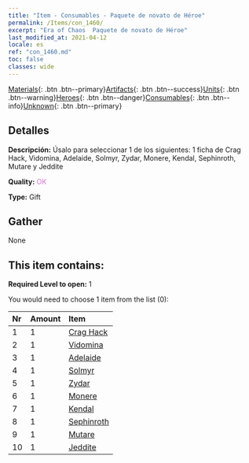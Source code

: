 ```yaml
---
title: "Item - Consumables - Paquete de novato de Héroe"
permalink: /Items/con_1460/
excerpt: "Era of Chaos  Paquete de novato de Héroe"
last_modified_at: 2021-04-12
locale: es
ref: "con_1460.md"
toc: false
classes: wide
---
```

 [Materials](/es/Items/){: .btn .btn--primary}[Artifacts](/es/Items/Artifacts/){: .btn .btn--success}[Units](/es/Items/Units/){: .btn .btn--warning}[Heroes](/es/Items/Heroes/){: .btn .btn--danger}[Consumables](/es/Items/Consumables/){: .btn .btn--info}[Unknown](/es/Items/Unknown/){: .btn .btn--primary}

## Detalles
 **Descripción:** Úsalo para seleccionar 1 de los siguientes: 1 ficha de Crag Hack, Vidomina, Adelaide, Solmyr, Zydar, Monere, Kendal, Sephinroth, Mutare y Jeddite

 **Quality:** <span style="color: #DA70D6">OK</span>

 **Type:** Gift

## Gather

  None

## This item contains:

 **Required Level to open:** 1

 You would need to choose 1 item from the list (0):

  | Nr | Amount |     Item    |
  |:---|:-------|:------------|
  | 1 | 1 | [Crag Hack](/es/Items/her_375/) | 
  | 2 | 1 | [Vidomina](/es/Items/her_372/) | 
  | 3 | 1 | [Adelaide](/es/Items/her_359/) | 
  | 4 | 1 | [Solmyr](/es/Items/her_386/) | 
  | 5 | 1 | [Zydar](/es/Items/her_385/) | 
  | 6 | 1 | [Monere](/es/Items/her_379/) | 
  | 7 | 1 | [Kendal](/es/Items/her_363/) | 
  | 8 | 1 | [Sephinroth](/es/Items/her_392/) | 
  | 9 | 1 | [Mutare](/es/Items/her_389/) | 
  | 10 | 1 | [Jeddite](/es/Items/her_391/) | 

